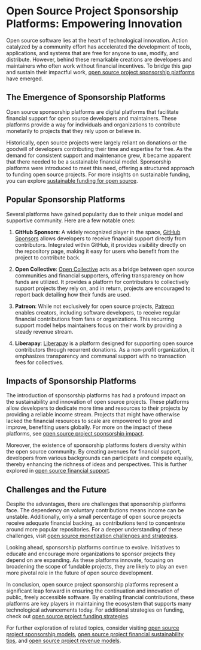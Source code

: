 # Open Source Project Sponsorship Platforms: Empowering Innovation

Open source software lies at the heart of technological innovation. Action catalyzed by a community effort has accelerated the development of tools, applications, and systems that are free for anyone to use, modify, and distribute. However, behind these remarkable creations are developers and maintainers who often work without financial incentives. To bridge this gap and sustain their impactful work, [open source project sponsorship platforms](https://www.license-token.com/wiki/open-source-project-sponsorship-platforms) have emerged.

## The Emergence of Sponsorship Platforms

Open source sponsorship platforms are digital platforms that facilitate financial support for open source developers and maintainers. These platforms provide a way for individuals and organizations to contribute monetarily to projects that they rely upon or believe in.

Historically, open source projects were largely reliant on donations or the goodwill of developers contributing their time and expertise for free. As the demand for consistent support and maintenance grew, it became apparent that there needed to be a sustainable financial model. Sponsorship platforms were introduced to meet this need, offering a structured approach to funding open source projects. For more insights on sustainable funding, you can explore [sustainable funding for open source](https://www.license-token.com/wiki/sustainable-funding-for-open-source).

## Popular Sponsorship Platforms

Several platforms have gained popularity due to their unique model and supportive community. Here are a few notable ones:

1. **GitHub Sponsors**: A widely recognized player in the space, [GitHub Sponsors](https://github.com/sponsors) allows developers to receive financial support directly from contributors. Integrated within GitHub, it provides visibility directly on the repository page, making it easy for users who benefit from the project to contribute back.

2. **Open Collective**: [Open Collective](https://opencollective.com/) acts as a bridge between open source communities and financial supporters, offering transparency on how funds are utilized. It provides a platform for contributors to collectively support projects they rely on, and in return, projects are encouraged to report back detailing how their funds are used.

3. **Patreon**: While not exclusively for open source projects, [Patreon](https://www.patreon.com/) enables creators, including software developers, to receive regular financial contributions from fans or organizations. This recurring support model helps maintainers focus on their work by providing a steady revenue stream.

4. **Liberapay**: [Liberapay](https://liberapay.com/) is a platform designed for supporting open source contributors through recurrent donations. As a non-profit organization, it emphasizes transparency and communal support with no transaction fees for collectives.

## Impacts of Sponsorship Platforms

The introduction of sponsorship platforms has had a profound impact on the sustainability and innovation of open source projects. These platforms allow developers to dedicate more time and resources to their projects by providing a reliable income stream. Projects that might have otherwise lacked the financial resources to scale are empowered to grow and improve, benefiting users globally. For more on the impact of these platforms, see [open source project sponsorship impact](https://www.license-token.com/wiki/open-source-project-sponsorship-impact).

Moreover, the existence of sponsorship platforms fosters diversity within the open source community. By creating avenues for financial support, developers from various backgrounds can participate and compete equally, thereby enhancing the richness of ideas and perspectives. This is further explored in [open source financial support](https://www.license-token.com/wiki/open-source-financial-support).

## Challenges and the Future

Despite the advantages, there are challenges that sponsorship platforms face. The dependency on voluntary contributions means income can be unstable. Additionally, only a small percentage of open source projects receive adequate financial backing, as contributions tend to concentrate around more popular repositories. For a deeper understanding of these challenges, visit [open source monetization challenges and strategies](https://www.license-token.com/wiki/open-source-monetization-challenges-and-strategies).

Looking ahead, sponsorship platforms continue to evolve. Initiatives to educate and encourage more organizations to sponsor projects they depend on are expanding. As these platforms innovate, focusing on broadening the scope of fundable projects, they are likely to play an even more pivotal role in the future of open source development.

In conclusion, open source project sponsorship platforms represent a significant leap forward in ensuring the continuation and innovation of public, freely accessible software. By enabling financial contributions, these platforms are key players in maintaining the ecosystem that supports many technological advancements today. For additional strategies on funding, check out [open source project funding strategies](https://www.license-token.com/wiki/open-source-project-funding-strategies).

For further exploration of related topics, consider visiting [open source project sponsorship models](https://www.license-token.com/wiki/open-source-project-sponsorship-models), [open source project financial sustainability tips](https://www.license-token.com/wiki/open-source-project-financial-sustainability-tips), and [open source project revenue models](https://www.license-token.com/wiki/open-source-project-revenue-models).